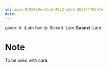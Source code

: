 ```yaml
---
id: uuid-0f069a9e-05cd-4622-a6c1-2621ff792bfe
date: 
---
```


given: A.  :Latn
family: Rickett :Latn
**Guanzi** :Latn
# Note
To be used with care.